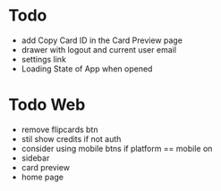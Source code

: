 # Todo

- add Copy Card ID in the Card Preview page
- drawer with logout and current user email
- settings link
- Loading State of App when opened

# Todo Web

- remove flipcards btn
- stil show credits if not auth
- consider using mobile btns if platform == mobile on
- sidebar
- card preview
- home page

